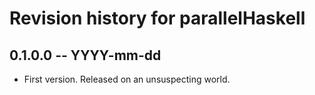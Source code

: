 # Revision history for parallelHaskell

## 0.1.0.0 -- YYYY-mm-dd

* First version. Released on an unsuspecting world.
